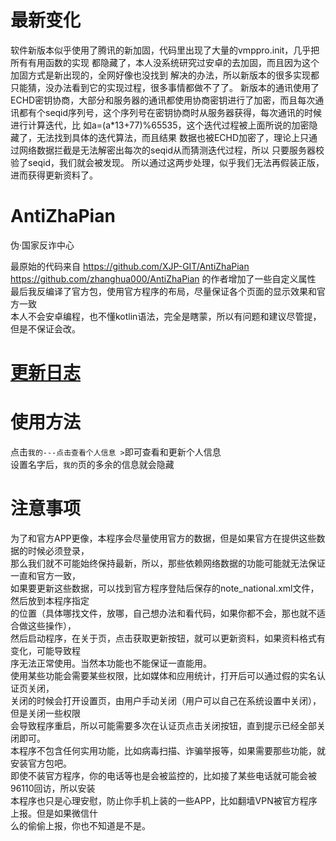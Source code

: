 # 最新变化
软件新版本似乎使用了腾讯的新加固，代码里出现了大量的vmppro.init，几乎把所有有用函数的实现
都隐藏了，本人没系统研究过安卓的去加固，而且因为这个加固方式是新出现的，全网好像也没找到
解决的办法，所以新版本的很多实现都只能猜，没办法看到它的实现过程，很多事情都做不了了。
新版本的通讯使用了ECHD密钥协商，大部分和服务器的通讯都使用协商密钥进行了加密，而且每次通
讯都有个seqid序列号，这个序列号在密钥协商时从服务器获得，每次通讯的时候进行计算迭代，比
如a=(a*13+77)%65535，这个迭代过程被上面所说的加密隐藏了，无法找到具体的迭代算法，而且结果
数据也被ECHD加密了，理论上只通过网络数据拦截是无法解密出每次的seqid从而猜测迭代过程，所以
只要服务器校验了seqid，我们就会被发现。
所以通过这两步处理，似乎我们无法再假装正版，进而获得更新资料了。

# AntiZhaPian
伪·国家反诈中心  

最原始的代码来自 https://github.com/XJP-GIT/AntiZhaPian  
https://github.com/zhanghua000/AntiZhaPian 的作者增加了一些自定义属性  
最后我反编译了官方包，使用官方程序的布局，尽量保证各个页面的显示效果和官方一致  
本人不会安卓编程，也不懂kotlin语法，完全是瞎蒙，所以有问题和建议尽管提，但是不保证会改。  

# [更新日志](https://github.com/newhying/AntiZhaPian/blob/main/CHANGELOG.md)  

# 使用方法  
点击```我的---点击查看个人信息 >```即可查看和更新个人信息  
设置名字后，```我的```页的多余的信息就会隐藏  

# 注意事项  
为了和官方APP更像，本程序会尽量使用官方的数据，但是如果官方在提供这些数据的时候必须登录，  
那么我们就不可能始终保持最新，所以，那些依赖网络数据的功能可能就无法保证一直和官方一致，  
如果要更新这些数据，可以找到官方程序登陆后保存的note_national.xml文件，然后放到本程序指定  
的位置（具体哪找文件，放哪，自己想办法和看代码，如果你都不会，那也就不适合做这些操作），  
然后启动程序，在关于页，点击获取更新按钮，就可以更新资料，如果资料格式有变化，可能导致程  
序无法正常使用。当然本功能也不能保证一直能用。  
使用某些功能会需要某些权限，比如媒体和应用统计，打开后可以通过假的实名认证页关闭，  
关闭的时候会打开设置页，由用户手动关闭（用户可以自己在系统设置中关闭），但是关闭一些权限  
会导致程序重启，所以可能需要多次在认证页点击关闭按钮，直到提示已经全部关闭即可。  
本程序不包含任何实用功能，比如病毒扫描、诈骗举报等，如果需要那些功能，就安装官方包吧。  
即使不装官方程序，你的电话等也是会被监控的，比如接了某些电话就可能会被96110回访，所以安装  
本程序也只是心理安慰，防止你手机上装的一些APP，比如翻墙VPN被官方程序上报。但是如果微信什  
么的偷偷上报，你也不知道是不是。
